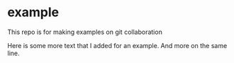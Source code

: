 # example
This repo is for making examples on git collaboration

Here is some more text that I added for an example. And more on the same line.
